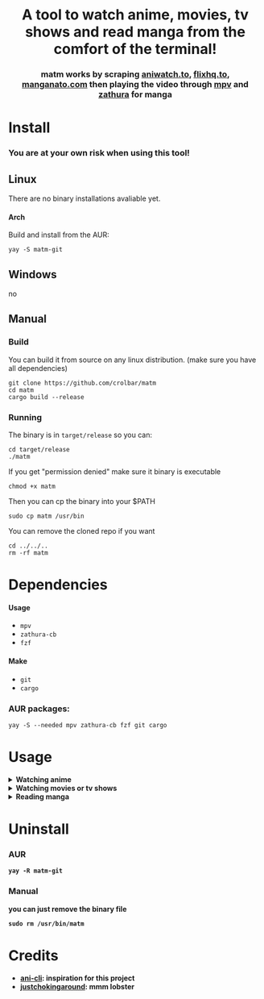 <h1 align="center">
A tool to watch anime, movies, tv shows and read manga from the comfort of the terminal! 
</h1>

<h3 align="center">
    matm works by scraping 
    <a href="https://aniwatch.to">aniwatch.to</a>, 
    <a href="https://flixhq.to/">flixhq.to</a>,
    <a href="https://manganato.com/">manganato.com</a>
    then playing the video through 
    <a href="https://github.com/mpv-player/mpv">mpv</a> and 
    <a href="https://github.com/pwmt/zathura">zathura</a> for manga
</h3>

# Install
### You are at your own risk when using this tool!

## Linux
There are no binary installations avaliable yet.

#### Arch
Build and install from the AUR:
```
yay -S matm-git
```

## Windows
no

## Manual

### Build
You can build it from source on any linux distribution. (make sure you have all dependencies)
```
git clone https://github.com/crolbar/matm
cd matm
cargo build --release
```



### Running
The binary is in `target/release` so you can:
```
cd target/release
./matm
```

If you get "permission denied" make sure it binary is executable
```
chmod +x matm
```

Then you can cp the binary into your $PATH
```
sudo cp matm /usr/bin
```
You can remove the cloned repo if you want
```
cd ../../..
rm -rf matm
```

# Dependencies
#### Usage
- `mpv`
- `zathura-cb`
- `fzf`
#### Make
- `git`
- `cargo`

### AUR packages:
```
yay -S --needed mpv zathura-cb fzf git cargo
```

# Usage
<details><summary><b>Watching anime</summary>

```
matm ani
```
You can use `matm a` for short

#### Continue to watch from history
```
matm a -c
```

#### Watch the dubbed versioin
```
matm a --dub
```

#### Get the help menu
```
matm a --help
```

</details><details><summary><b>Watching movies or tv shows</summary>

```
matm mov
```
You can use `matm m` for short

#### Continue to watch from history
```
matm m -c
```

#### Use vlc insead of mpv (not recommended)
Sometimes takes a bit to load
```
matm m --vlc
```

#### Get the help menu
```
matm m --help
```
</details><details><summary><b>Reading manga</summary>

```
matm man
```
You can use `matm ma` for short

#### Continue to watch from history
```
matm ma -c
```

#### Clean the cache directory
```
matm ma --clean
```

#### Get the help menu
```
matm ma --help
```
</details>

# Uninstall
### AUR
```
yay -R matm-git
```

### Manual
you can just remove the binary file
```
sudo rm /usr/bin/matm
```

# Credits
- [ani-cli](https://github.com/pystardust/ani-cli): inspiration for this project
- [justchokingaround](https://github.com/justchokingaround): mmm lobster
